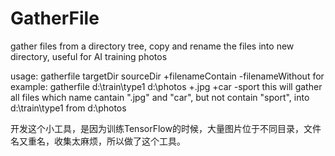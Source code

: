 # GatherFile
gather files from a directory tree, copy and rename the files into new directory, useful for AI training photos

usage: gatherfile targetDir sourceDir +filenameContain -filenameWithout
for example: gatherfile d:\train\type1 d:\photos +.jpg +car -sport
this will gather all files which name cantain ".jpg" and "car", but not contain "sport", into d:\train\type1 from d:\photos

开发这个小工具，是因为训练TensorFlow的时候，大量图片位于不同目录，文件名又重名，收集太麻烦，所以做了这个工具。
